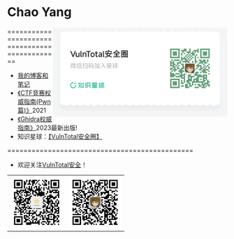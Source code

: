 # Chao Yang

<img align='right' src="./zsxq.jpg" width="400">

==============================================

- [我的博客和笔记](https://www.wolai.com/chao96/9nSSNCe5y6ipW9yKmhU1rs)
- [《CTF竞赛权威指南(Pwn篇)》](https://github.com/firmianay/ctf-book)2021
- [《Ghidra权威指南》](https://github.com/firmianay/ghidra-book)2023最新出版!
- 知识星球：[【VulnTotal安全圈】](https://public.zsxq.com/groups/51122185281484.html)

==============================================

- 欢迎关注[VulnTotal安全](https://github.com/VulnTotal-Team)！

<table><tr>
<td><img src=./gzh.jpg width="120"></td>
<td><img src=./wechat.jpg width="120"></td>
</tr></table>
